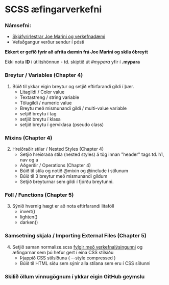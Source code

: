 # SCSS æfingarverkefni 

### Námsefni: 
*	[Skjáfyrirlestrar Joe Marini og verkefnadæmi](http://tskoli.org/dreifnam/vef2b/) 
*	Vefaðgangur verður sendur í pósti

**Ekkert er gefið fyrir að afrita dæmin frá Joe Marini og skila óbreytt**

Ekki nota **ID** í útlitshönnun - td. skiptið út _#mypara_ yfir í **.mypara**

### Breytur / Variables  (Chapter 4)

1.  Búið til ykkar eigin breytur og setjið eftirfarandi gildi í þær.
	*	Litagildi / Color value
	*	Textastreng / string variable 
	*	Tölugildi / numeric value
	*	Breytu með mismunandi gildi / multi-value variable
	*	setjið breytu í tag 
	*	setjið breytu í klasa
	*	setjið breytu í gerviklasa (pseudo class) 

### Mixins (Chapter 4)

2.  Hreiðraðir stílar / Nested Styles (Chapter 4)
	*	Setjið hreiðraða stíla (nested styles) á tög innan "header" tags  td. h1, nav og a
	*	Aðgerðir / Operations (Chapter 4)
	*	Búið til stíla og notið @mixin og @include í stílunum
	*	Búið til 3 breytur með mismunandi gildum
	*	Setjið breyturnar sem gildi í fjórðu breytunni.

### Föll / Functions (Chapter 5)

3.  Sýnið hvernig hægt er að nota eftirfarandi litaföll 
	*	invert()
	*	lighten()
	*	darken()

### Samsetning skjala / Importing External Files (Chapter 5)

4. Setjið saman normalize.scss [fylgir með verkefnalýsingunni](lesefni/) og æfingarnar sem þú hefur gert í eina CSS stílsíðu
	*	Þjappið CSS stílsíðuna ( --style compressed )
	*	Búið til HTML síðu sem sýnir alla stílana sem eru í CSS síðunni 

### Skilið öllum vinnugögnum í ykkar eigin GitHub geymslu
 
